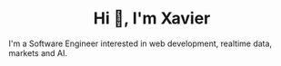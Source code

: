 <h1 align="center">Hi 👋, I'm Xavier</h1>
<p>I'm a Software Engineer interested in web development, realtime data, markets and AI.</p>
